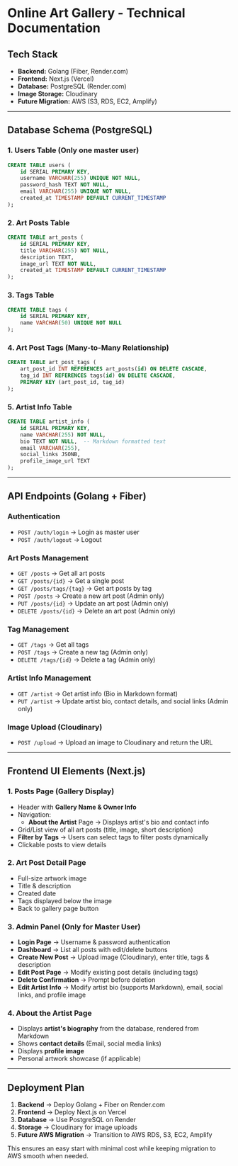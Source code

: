 # **Online Art Gallery - Technical Documentation**

## **Tech Stack**

- **Backend:** Golang (Fiber, Render.com)
- **Frontend:** Next.js (Vercel)
- **Database:** PostgreSQL (Render.com)
- **Image Storage:** Cloudinary
- **Future Migration:** AWS (S3, RDS, EC2, Amplify)

---

## **Database Schema (PostgreSQL)**

### **1. Users Table** (Only one master user)

```sql
CREATE TABLE users (
    id SERIAL PRIMARY KEY,
    username VARCHAR(255) UNIQUE NOT NULL,
    password_hash TEXT NOT NULL,
    email VARCHAR(255) UNIQUE NOT NULL,
    created_at TIMESTAMP DEFAULT CURRENT_TIMESTAMP
);
```

### **2. Art Posts Table**

```sql
CREATE TABLE art_posts (
    id SERIAL PRIMARY KEY,
    title VARCHAR(255) NOT NULL,
    description TEXT,
    image_url TEXT NOT NULL,
    created_at TIMESTAMP DEFAULT CURRENT_TIMESTAMP
);
```

### **3. Tags Table**

```sql
CREATE TABLE tags (
    id SERIAL PRIMARY KEY,
    name VARCHAR(50) UNIQUE NOT NULL
);
```

### **4. Art Post Tags (Many-to-Many Relationship)**

```sql
CREATE TABLE art_post_tags (
    art_post_id INT REFERENCES art_posts(id) ON DELETE CASCADE,
    tag_id INT REFERENCES tags(id) ON DELETE CASCADE,
    PRIMARY KEY (art_post_id, tag_id)
);
```

### **5. Artist Info Table**

```sql
CREATE TABLE artist_info (
    id SERIAL PRIMARY KEY,
    name VARCHAR(255) NOT NULL,
    bio TEXT NOT NULL,  -- Markdown formatted text
    email VARCHAR(255),
    social_links JSONB,
    profile_image_url TEXT
);
```

---

## **API Endpoints (Golang + Fiber)**

### **Authentication**

- `POST /auth/login` → Login as master user
- `POST /auth/logout` → Logout

### **Art Posts Management**

- `GET /posts` → Get all art posts
- `GET /posts/{id}` → Get a single post
- `GET /posts/tags/{tag}` → Get art posts by tag
- `POST /posts` → Create a new art post (Admin only)
- `PUT /posts/{id}` → Update an art post (Admin only)
- `DELETE /posts/{id}` → Delete an art post (Admin only)

### **Tag Management**

- `GET /tags` → Get all tags
- `POST /tags` → Create a new tag (Admin only)
- `DELETE /tags/{id}` → Delete a tag (Admin only)

### **Artist Info Management**

- `GET /artist` → Get artist info (Bio in Markdown format)
- `PUT /artist` → Update artist bio, contact details, and social links (Admin only)

### **Image Upload (Cloudinary)**

- `POST /upload` → Upload an image to Cloudinary and return the URL

---

## **Frontend UI Elements (Next.js)**

### **1. Posts Page (Gallery Display)**

- Header with **Gallery Name & Owner Info**
- Navigation:
  - **About the Artist** Page → Displays artist's bio and contact info
- Grid/List view of all art posts (title, image, short description)
- **Filter by Tags** → Users can select tags to filter posts dynamically
- Clickable posts to view details

### **2. Art Post Detail Page**

- Full-size artwork image
- Title & description
- Created date
- Tags displayed below the image
- Back to gallery page button

### **3. Admin Panel (Only for Master User)**

- **Login Page** → Username & password authentication
- **Dashboard** → List all posts with edit/delete buttons
- **Create New Post** → Upload image (Cloudinary), enter title, tags & description
- **Edit Post Page** → Modify existing post details (including tags)
- **Delete Confirmation** → Prompt before deletion
- **Edit Artist Info** → Modify artist bio (supports Markdown), email, social links, and profile image

### **4. About the Artist Page**

- Displays **artist's biography** from the database, rendered from Markdown
- Shows **contact details** (Email, social media links)
- Displays **profile image**
- Personal artwork showcase (if applicable)

---

## **Deployment Plan**

1. **Backend** → Deploy Golang + Fiber on Render.com
2. **Frontend** → Deploy Next.js on Vercel
3. **Database** → Use PostgreSQL on Render
4. **Storage** → Cloudinary for image uploads
5. **Future AWS Migration** → Transition to AWS RDS, S3, EC2, Amplify

This ensures an easy start with minimal cost while keeping migration to AWS smooth when needed.

